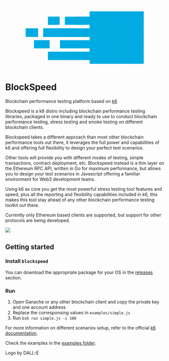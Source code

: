 <p align="center">
<img width="400" src="docs/images/blockspeed-logo.png" alt="BlockSpeed" title="BlockSpeed" />
</p>

# BlockSpeed

Blockchain performance testing platform based on [k6](https://k6.io/)

Blockspeed is a k6 distro including blockchain performance testing libraries, packaged in one binary and ready to use to conduct blockchain performance testing, stress testing and smoke testing on different blockchain clients.

Blockspeed takes a different approach than most other blockchain performance tools out there, it leverages the full power and capabilities of k6 and offering full flexibility to design your perfect test scenarios.

Other tools will provide you with different modes of testing, simple transactions, contract deployment, etc. Blockspeed instead is a thin layer on the Ethereum RPC API, written in Go for maximum performance, but allows you to design your test scenarios in Javascript offering a familiar environment for Web3 development teams.

Using k6 as core you get the most powerful stress testing tool features and speed, plus all the reporting and flexibility capabilities included in k6, this makes this tool stay ahead of any other blockchain performance testing toolkit out there.

Currently only Ethereum based clients are supported, but support for other protocols are being developed.

![](demo.gif)
## Getting started

### Install `blockspeed`

You can download the appropriate package for your OS in the [releases](https://github.com/distribworks/blockspeed/releases) section.

### Run

1. Open Ganache or any other blockchain client and copy the private key and one account address
2. Replace the corresponsing values in `examples/simple.js`
3. Run `bs6 run simple.js -i 100`

For more information on different scenarios setup, refer to the official [k6 documentation](https://github.com/grafana/k6/tree/master#running-k6).

Check the examples in the [examples folder](https://github.com/distribworks/xk6-ethereum/tree/main/examples).

Logo by DALL-E
